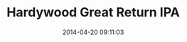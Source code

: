 ---
layout: page
title:  "Hardywood Great Return IPA"
date:   2014-04-20 09:11:03
categories: hardywood
---